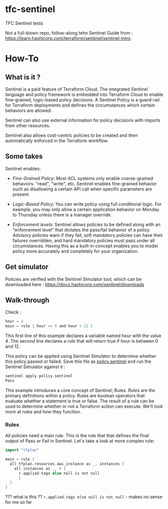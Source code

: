 # tfc-sentinel
TFC Sentinel tests

Not a full-blown repo, follow-along tehn Sentinel Guide from : https://learn.hashicorp.com/terraform/sentinel/sentinel-intro

# How-To

## What is it ? 
Sentinel is a paid feature of Terraform Cloud. The integrated Sentinel language and policy framework is embedded into Terraform Cloud to enable fine-grained, logic-based policy decisions. A Sentinel Policy is a guard-rail for Terraform deployments and defines the circumstances which certain behaviors are allowed.

Sentinel can also use external information for policy decisions with imports from other resources.

Sentinel also allows cost-centric policies to be created and then automatically enforced in the Terraform workflow. 

## Some takes 

Sentinel enables:

- *Fine-Grained Policy*: Most ACL systems only enable coarse-grained behaviors: "read", "write", etc. Sentinel enables fine-grained behavior such as disallowing a certain API call when specific parameters are present.

- *Logic-Based Policy*: You can write policy using full conditional logic. For example, you may only allow a certain application behavior on Monday to Thursday unless there is a manager override.

- *Enforcement levels*: Sentinel allows policies to be defined along with an "enforcement level" that dictates the pass/fail behavior of a policy. Advisory policies warn if they fail, soft mandatory policies can have their failures overridden, and hard mandatory policies must pass under all circumstances. Having this as a built-in concept enables you to model policy more accurately and completely for your organization.


## Get simulator

Policies are verified with the Sentinel Simulator tool, which can be downloaded here : https://docs.hashicorp.com/sentinel/downloads


## Walk-through

Check : 
```go
hour = 4
main = rule { hour >= 0 and hour < 12 }
```

This first line of this example declares a variable named hour with the value 4. The second line declares a rule that will return true if hour is between 0 and 12.

This policy can be applied using Sentinel Simulator to determine whether this policy passed or failed. Save this file as [policy.sentinel](policy.sentinel) and run the Sentinel Simulator against it : 
```bash
sentinel apply policy.sentinel
Pass
```
This example introduces a core concept of Sentinel; Rules. Rules are the primary definitions within a policy. Rules are boolean operators that evaluate whether a statement is true or false. The result of a rule can be used to determine whether or not a Terraform action can execute. We'll look more at rules and how they function.

### Rules

All policies need a main rule. This is the rule that that defines the final output of Pass or Fail in Sentinel. Let's take a look at more complex rule:

```go
import "tfplan"

main = rule {
  all tfplan.resources.aws_instance as _, instances {
    all instances as _, r {
      r.applied.tags else null is not null
      }
  }
}
```
??? what is this ?? `r.applied.tags else null is not null`  - makes no sense for me so far